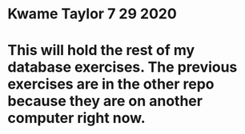# Kwame Taylor 7 29 2020

# This will hold the rest of my database exercises. The previous exercises are in the other repo because they are on another computer right now.